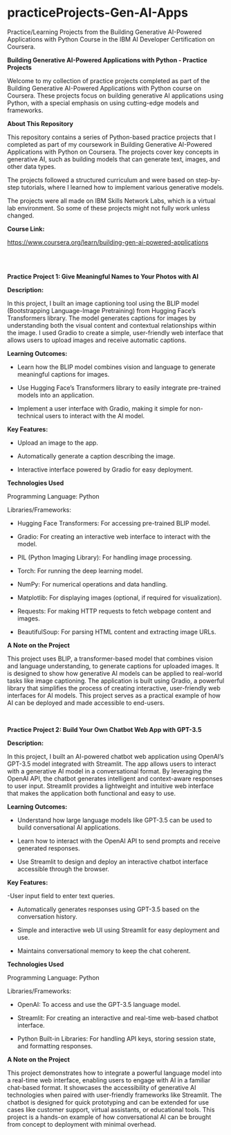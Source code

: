 # practiceProjects-Gen-AI-Apps
Practice/Learning Projects from the Building Generative AI-Powered Applications with Python Course in the IBM AI Developer Certification on Coursera. 

**Building Generative AI-Powered Applications with Python - Practice Projects**

Welcome to my collection of practice projects completed as part of the Building Generative AI-Powered Applications with Python course on Coursera. These projects focus on building generative AI applications using Python, with a special emphasis on using cutting-edge models and frameworks.

**About This Repository**

This repository contains a series of Python-based practice projects that I completed as part of my coursework in Building Generative AI-Powered Applications with Python on Coursera. The projects cover key concepts in generative AI, such as building models that can generate text, images, and other data types.

The projects followed a structured curriculum and were based on step-by-step tutorials, where I learned how to implement various generative models.

The projects were all made on IBM Skills Network Labs, which is a virtual lab environment. So some of these projects might not fully work unless changed.

**Course Link:**

https://www.coursera.org/learn/building-gen-ai-powered-applications

<br>
<br>

**Practice Project 1: Give Meaningful Names to Your Photos with AI**

**Description:**

In this project, I built an image captioning tool using the BLIP model (Bootstrapping Language-Image Pretraining) from Hugging Face’s Transformers library. The model generates captions for images by understanding both the visual content and contextual relationships within the image. I used Gradio to create a simple, user-friendly web interface that allows users to upload images and receive automatic captions.

**Learning Outcomes:**

- Learn how the BLIP model combines vision and language to generate meaningful captions for images.

- Use Hugging Face’s Transformers library to easily integrate pre-trained models into an application.

- Implement a user interface with Gradio, making it simple for non-technical users to interact with the AI model.

**Key Features:**

- Upload an image to the app.

- Automatically generate a caption describing the image.

- Interactive interface powered by Gradio for easy deployment.

**Technologies Used**

Programming Language: Python

Libraries/Frameworks:

- Hugging Face Transformers: For accessing pre-trained BLIP model.

- Gradio: For creating an interactive web interface to interact with the model.

- PIL (Python Imaging Library): For handling image processing.

- Torch: For running the deep learning model.

- NumPy: For numerical operations and data handling.

- Matplotlib: For displaying images (optional, if required for visualization).

- Requests: For making HTTP requests to fetch webpage content and images.

- BeautifulSoup: For parsing HTML content and extracting image URLs.

**A Note on the Project**

This project uses BLIP, a transformer-based model that combines vision and language understanding, to generate captions for uploaded images. It is designed to show how generative AI models can be applied to real-world tasks like image captioning.
The application is built using Gradio, a powerful library that simplifies the process of creating interactive, user-friendly web interfaces for AI models. This project serves as a practical example of how AI can be deployed and made accessible to end-users.

<br>

**Practice Project 2: Build Your Own Chatbot Web App with GPT-3.5**

**Description:**

In this project, I built an AI-powered chatbot web application using OpenAI’s GPT-3.5 model integrated with Streamlit. The app allows users to interact with a generative AI model in a conversational format. By leveraging the OpenAI API, the chatbot generates intelligent and context-aware responses to user input. Streamlit provides a lightweight and intuitive web interface that makes the application both functional and easy to use.

**Learning Outcomes:**

- Understand how large language models like GPT-3.5 can be used to build conversational AI applications.

- Learn how to interact with the OpenAI API to send prompts and receive generated responses.

- Use Streamlit to design and deploy an interactive chatbot interface accessible through the browser.

**Key Features:**

-User input field to enter text queries.

- Automatically generates responses using GPT-3.5 based on the conversation history.

- Simple and interactive web UI using Streamlit for easy deployment and use.

- Maintains conversational memory to keep the chat coherent.

**Technologies Used**

Programming Language: Python

Libraries/Frameworks:

- OpenAI: To access and use the GPT-3.5 language model.

- Streamlit: For creating an interactive and real-time web-based chatbot interface.

- Python Built-in Libraries: For handling API keys, storing session state, and formatting responses.

**A Note on the Project**

This project demonstrates how to integrate a powerful language model into a real-time web interface, enabling users to engage with AI in a familiar chat-based format. It showcases the accessibility of generative AI technologies when paired with user-friendly frameworks like Streamlit. The chatbot is designed for quick prototyping and can be extended for use cases like customer support, virtual assistants, or educational tools. This project is a hands-on example of how conversational AI can be brought from concept to deployment with minimal overhead.

<br>
